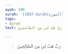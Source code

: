 ```yaml
---
ayah: 100
surah: '[[037-Surah|سورة]]'
tags:
- quran
text: رَبِّ هَبْ لِي مِنَ الصَّالِحِينَ

---
```

> رَبِّ هَبْ لِي مِنَ الصَّالِحِينَ
